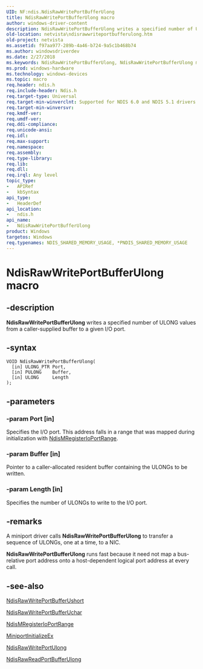 ```yaml
---
UID: NF:ndis.NdisRawWritePortBufferUlong
title: NdisRawWritePortBufferUlong macro
author: windows-driver-content
description: NdisRawWritePortBufferUlong writes a specified number of ULONG values from a caller-supplied buffer to a given I/O port.
old-location: netvista\ndisrawwriteportbufferulong.htm
old-project: netvista
ms.assetid: f97aa977-289b-4a46-b724-9a5c1b468b74
ms.author: windowsdriverdev
ms.date: 2/27/2018
ms.keywords: NdisRawWritePortBufferUlong, NdisRawWritePortBufferUlong macro [Network Drivers Starting with Windows Vista], miniport_port_raw_ref_6d507471-8935-42d8-8e13-8b82496bca57.xml, ndis/NdisRawWritePortBufferUlong, netvista.ndisrawwriteportbufferulong
ms.prod: windows-hardware
ms.technology: windows-devices
ms.topic: macro
req.header: ndis.h
req.include-header: Ndis.h
req.target-type: Universal
req.target-min-winverclnt: Supported for NDIS 6.0 and NDIS 5.1 drivers (see    NdisRawWritePortBufferUlong   (NDIS 5.1)) in Windows Vista. Supported for NDIS 5.1 drivers (see    NdisRawWritePortBufferUlong   (NDIS 5.1)) in Windows XP.
req.target-min-winversvr: 
req.kmdf-ver: 
req.umdf-ver: 
req.ddi-compliance: 
req.unicode-ansi: 
req.idl: 
req.max-support: 
req.namespace: 
req.assembly: 
req.type-library: 
req.lib: 
req.dll: 
req.irql: Any level
topic_type:
-	APIRef
-	kbSyntax
api_type:
-	HeaderDef
api_location:
-	ndis.h
api_name:
-	NdisRawWritePortBufferUlong
product: Windows
targetos: Windows
req.typenames: NDIS_SHARED_MEMORY_USAGE, *PNDIS_SHARED_MEMORY_USAGE
---
```


# NdisRawWritePortBufferUlong macro


## -description


<b>NdisRawWritePortBufferUlong</b> writes a specified number of ULONG values from a caller-supplied buffer
  to a given I/O port.


## -syntax


````
VOID NdisRawWritePortBufferUlong(
  [in] ULONG_PTR Port,
  [in] PULONG    Buffer,
  [in] ULONG     Length
);
````


## -parameters




### -param Port [in]

Specifies the I/O port. This address falls in a range that was mapped during initialization with 
     <a href="..\ndis\nf-ndis-ndismregisterioportrange.md">
     NdisMRegisterIoPortRange</a>.


### -param Buffer [in]

Pointer to a caller-allocated resident buffer containing the ULONGs to be written.


### -param Length [in]

Specifies the number of ULONGs to write to the I/O port.


## -remarks



A miniport driver calls 
    <b>NdisRawWritePortBufferUlong</b> to transfer a sequence of ULONGs, one at a time, to a NIC.

<b>NdisRawWritePortBufferUlong</b> runs fast because it need not map a bus-relative port address onto a
    host-dependent logical port address at every call.




## -see-also

<a href="..\ndis\nf-ndis-ndisrawwriteportbufferushort.md">NdisRawWritePortBufferUshort</a>



<a href="..\ndis\nf-ndis-ndisrawwriteportbufferuchar.md">NdisRawWritePortBufferUchar</a>



<a href="..\ndis\nf-ndis-ndismregisterioportrange.md">NdisMRegisterIoPortRange</a>



<a href="..\ndis\nc-ndis-miniport_initialize.md">MiniportInitializeEx</a>



<a href="..\ndis\nf-ndis-ndisrawwriteportulong.md">NdisRawWritePortUlong</a>



<a href="..\ndis\nf-ndis-ndisrawreadportbufferulong.md">NdisRawReadPortBufferUlong</a>



 

 


